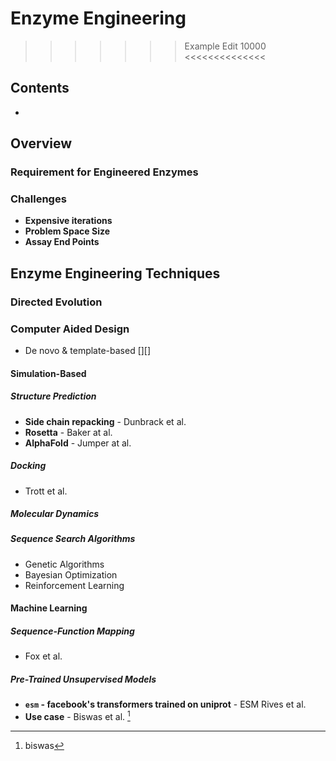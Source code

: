 # Enzyme Engineering


>>>>>>>   Example Edit 10000 <<<<<<<<<<<<<<

## Contents
- [](#)

## Overview
### Requirement for Engineered Enzymes
### Challenges
- **Expensive iterations**
- **Problem Space Size**
- **Assay End Points**
## Enzyme Engineering Techniques
### Directed Evolution
### Computer Aided Design
- De novo & template-based [][]
#### Simulation-Based
##### Structure Prediction
- **Side chain repacking** - Dunbrack et al.
- **Rosetta** - Baker at al.
- **AlphaFold** - Jumper at al.
##### Docking
- Trott et al.
##### Molecular Dynamics
##### Sequence Search Algorithms
- Genetic Algorithms 
- Bayesian Optimization
- Reinforcement Learning
#### Machine Learning
##### Sequence-Function Mapping
- Fox et al.
##### Pre-Trained Unsupervised Models
- **`esm` - facebook's transformers trained on uniprot** - ESM Rives et al.
- **Use case** - Biswas et al. [^biswas]


[^biswas]: biswas



